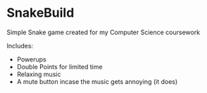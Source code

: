 # SnakeBuild
Simple Snake game created for my Computer Science coursework


Includes:

- Powerups
- Double Points for limited time
- Relaxing music
- A mute button incase the music gets annoying (it does)

